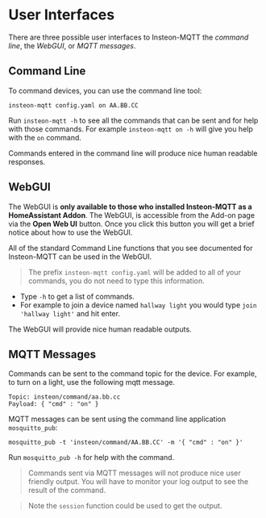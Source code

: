 # User Interfaces

There are three possible user interfaces to Insteon-MQTT the _command line_, the _WebGUI_, or _MQTT messages_.

## Command Line

To command devices, you can use the command line tool:
  ```
  insteon-mqtt config.yaml on AA.BB.CC
  ```

Run `insteon-mqtt -h` to see all the commands that can be sent and for help with those commands.  For example `insteon-mqtt on -h` will give you help with the `on` command.

Commands entered in the command line will produce nice human readable responses.

## WebGUI
The WebGUI is __only available to those who installed Insteon-MQTT as a HomeAssistant Addon__.  The WebGUI, is accessible from the Add-on page via the __Open Web UI__ button.  Once you click this button you will get a brief notice about how to use the WebGUI.

All of the standard Command Line functions that you see documented for Insteon-MQTT can be used in the WebGUI.

> The prefix `insteon-mqtt config.yaml` will be added to all of your commands, you do not need to type this information.

  - Type `-h` to get a list of commands.
  - For example to join a device named `hallway light` you would type
    `join 'hallway light'` and hit enter.

The WebGUI will provide nice human readable outputs.

## MQTT Messages

Commands can be sent to the command topic for the device.  For example, to turn on a light, use the following mqtt message.

  ```
  Topic: insteon/command/aa.bb.cc
  Payload: { "cmd" : "on" }
  ```

MQTT messages can be sent using the command line application `mosquitto_pub`:
   ```
   mosquitto_pub -t 'insteon/command/AA.BB.CC' -m '{ "cmd" : "on" }'
   ```

Run `mosquitto_pub -h` for help with the command.

> Commands sent via MQTT messages will not produce nice user friendly output.  You will have to monitor your log output to see the result of the command.

> Note the `session` function could be used to get the output.
